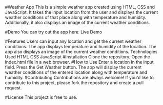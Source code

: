 #Weather App
This is a simple weather app created using HTML, CSS and JavaScript. It takes the input location from the user and displays the current weather conditions of that place along with temperature and humidity. Additionally, it also displays an image of the current weather conditions.

#Demo
You can try out the app here: Live Demo

#Features
Users can input any location and get the current weather conditions.
The app displays temperature and humidity of the location.
The app also displays an image of the current weather conditions.
Technologies Used
HTML
CSS
JavaScript
#Installation
Clone the repository.
Open the index.html file in a web browser.
#How to Use
Enter a location in the input field.
Press the Get Weather button.
The app will display the current weather conditions of the entered location along with temperature and humidity.
#Contributing
Contributions are always welcome! If you'd like to contribute to this project, please fork the repository and create a pull request.

#License
This project is free to use.

